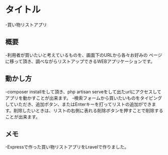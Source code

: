 # タイトル
-買い物リストアプリ

## 概要
-利用者が買いたいと考えているものを、画面下のURLから各々お好みの
ページに移って頂き、調べながらリストアップできるWEBアプリケーションです。

## 動かし方
-composer installをして頂き、php artisan serveをして出たurlにアクセスしてアプリを動かすことが出来ます。
-検索フォームから買いたいものをタイピングしていただき、追加ボタン、またはEnterキーを打ってリストの追加ができます。削除したいときは、リストの右側に表れる削除ボタンを押すことで削除することが出来ます。

## メモ
-Expressで作った買い物リストアプリをLravelで作りました。